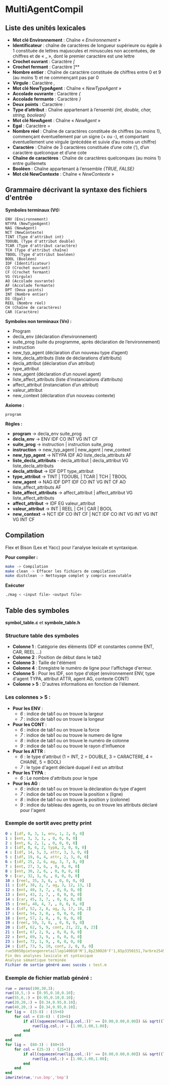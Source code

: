 
# MultiAgentCompil

## Liste des unités lexicales
- **Mot clé Environnement** : Chaîne « *Environnement* »
- **Identificateur** : chaîne de caractères de longueur supérieure ou égale à 1 constituée de lettres majuscules et minuscules non accentuées, de chiffres et de « _ », dont le premier caractère est une lettre
- **Crochet ouvrant** : Caractère *[*
- **Crochet fermant** : Caractère ]**
- **Nombre entier** : Chaîne de caractère constituée de chiffres entre 0 et 9 (au moins 1) et ne commençant pas par 0
- **Virgule** : Caractère *,*
- **Mot clé NewTypeAgent** : Chaîne « *NewTypeAgent* »
- **Accolade ouvrante** : Caractère *{*
- **Accolade fermante** : Caractère *}*
- **Deux points** : Caractère *:*
- **Type d’attribut** : Chaîne appartenant à l’ensembl *{int, double, char, string, boolean}*
- **Mot clé NewAgent** : Chaîne « *NewAgent* »
- **Egal** : Caractère *=*
- **Nombre réel** : Chaîne de caractères constituée de chiffres (au moins 1), commençant éventuellement par un signe (+ ou -), et comportant éventuellement une virgule (précédée et suivie d’au moins un chiffre)
- **Caractère** : Chaîne de 3 caractères constituée d’une cote (‘), d’un caractère quelconque et d’une cote
- **Chaîne de caractères** : Chaîne de caractères quelconques (au moins 1) entre guillemets
- **Booléen** : Chaîne appartenant à l’ensemble *{TRUE, FALSE}*
- **Mot clé NewContexte** : Chaîne « *NewContexte* »

## Grammaire décrivant la syntaxe des fichiers d'entrée 

**Symboles terminaux (Vt):** 

    ENV (Environnement) 
    NTYPA (NewTypeAgent)  
    NAG (NewAgent) 
    NCT (NewContexte)  
    TINT (Type d'attribut int)  
    TDOUBL (Type d'attribut double)  
    TCAR (Type d'attribut caractère)  
    TCH (Type d'attribut chaîne)  
    TBOOL (Type d'attribut booléen)  
    BOOL (Booléen)  
    IDF (Identificateur)
    CO (Crochet ouvrant)  
    CF (Crochet fermant)  
    VG (Virgule)  
    AO (Accolade ouvrante)  
    AF (Accolade fermante)  
    DPT (Deux points)  
    INT (Nombre entier)  
    EG (Egal)  
    REEL (Nombre réel)  
    CH (Chaîne de caractères)  
    CAR (Caractère)

**Symboles non terminaux (Vn) :**

- Program 
- decla_env (déclaration d’environnement) 
- suite_prog (suite du programme, après déclaration de l’environnement) 
- instruction 
- new_typ_agent (déclaration d’un nouveau type d’agent) 
- liste_decla_attributs (liste de déclarations d’attributs) 
- decla_attribut (déclaration d’un attribut) 
- type_attribut 
- new_agent (déclaration d’un nouvel agent) 
- liste_affect_attributs (liste d’instanciations d’attributs)  
- affect_attribut (instanciation d’un attribut) 
- valeur_attribut 
- new_context (déclaration d’un nouveau contexte)

**Axiome :** 

    program

**Règles :**  

- **program** -> decla_env suite_prog 
- **decla_env** -> ENV IDF CO INT VG INT CF 
- **suite_prog** -> instruction | instruction suite_prog 
- **instruction** -> new_typ_agent | new_agent | new_context 
- **new_typ_agent** -> NTYPA IDF AO liste_decla_attributs AF 
- **liste_decla_attributs** - decla_attribut | decla_attribut VG liste_decla_attributs 
- **decla_attribut** -> IDF DPT type_attribut 
- **type_attribut** -> TINT | TDOUBL | TCAR | TCH | TBOOL 
- **new_agent** -> NAG IDF DPT IDF CO INT VG INT CF AO liste_affect_attributs AF
- **liste_affect_attributs** -> affect_attribut | affect_attribut VG liste_affect_attributs 
- **affect_attribut** -> IDF EG valeur_attribut 
- **valeur_attribut** -> INT | REEL | CH | CAR | BOOL 
- **new_context** -> NCT IDF CO INT CF | NCT IDF CO INT VG INT VG INT VG INT CF

## Compilation

Flex et Bison (Lex et Yacc) pour l'analyse lexicale et syntaxique.

**Pour compiler :** 
```bash
make -> Compilation
make clean -> Effacer les fichiers de compilation
make distclean -> Nettoyage complet y compris executable
```

**Exécuter**
```bash
./mag < <input file> <output file>
```

## Table des symboles

**symbol_table.c** et **symbole_table.h**

### Structure table des symboles
- **Colonne 1** : Catégorie des éléments (IDF et constantes comme ENT, CAR, REEL ...)
- **Colonne 2** : Position de début dans le tab2
- **Colonne 3** : Taille de l'élément
- **Colonne 4** : Enregistre le numéro de ligne pour l'affichage d'erreur.
- **Colonne 5** : Pour les IDF, son type d'objet (environnement ENV, type d'agent TYPA, attribut ATTR, agent AG, contexte CONT)
- **Colonne > 5** : D'autres informations en fonction de l'élement.

### Les colonnes > 5 : 
- **Pour les ENV** : 
    - *6* : indice de tab1 ou on trouve la largeur
    - *7* :  indice de tab1 ou on trouve la longeur
- **Pour les CONT** :
    - *6* : indice de tab1 ou on trouve la force
    - *7* : indice de tab1 ou ou trouve le numero de ligne
    - *8* : indice de tab1 ou on trouve le numéro de colonne
    - *9* : indice de tab1 ou ou trouve le rayon d'influence
- **Pour les ATTR** : 
    - *6* : le type d'attribut (1 = INT, 2 = DOUBLE, 3 = CARACTERE, 4 = CHAINE, 5 = BOOL)
    - *7* : le type d'agent déclaré duquel il est un attribut
- **Pour les TYPA** :
    - *6* : Le nombre d'attributs pour le type
- **Pour les AG** :
    - *6* : indice de tab1 ou on trouve la déclaration du type d'agent
    - *7* : indice de tab1 ou on trouve la position x (ligne)
    - *8* : indice de tab1 ou on trouve la position y (colonne)
    - *9* : indice du tableau des agents, ou on trouve les attributs déclaré pour l'agent

### Exemple de sortit avec pretty print

```yaml
0 : [idf, 0, 3, 1, env, 1, 2, 0, 0]
1 : [ent, 3, 3, 1, , 0, 0, 0, 0]
2 : [ent, 6, 2, 1, , 0, 0, 0, 0]
3 : [idf, 8, 6, 2, typA, 2, 0, 0, 0]
4 : [idf, 14, 5, 3, attr, 3, 3, 0, 0]
5 : [idf, 19, 6, 4, attr, 2, 3, 0, 0]
6 : [idf, 25, 2, 6, ag, 3, 7, 8, 0]
7 : [ent, 27, 3, 6, , 0, 0, 0, 0]
8 : [ent, 30, 2, 6, , 0, 0, 0, 0]
9 : [car, 32, 3, 6, , 0, 0, 0, 0]
10 : [reel, 35, 3, 6, , 0, 0, 0, 0]
11 : [idf, 38, 2, 7, ag, 3, 12, 13, 1]
12 : [ent, 40, 3, 7, , 0, 0, 0, 0]
13 : [ent, 43, 2, 7, , 0, 0, 0, 0]
14 : [car, 45, 3, 7, , 0, 0, 0, 0]
15 : [reel, 48, 4, 7, , 0, 0, 0, 0]
16 : [idf, 52, 2, 8, ag, 3, 17, 18, 2]
17 : [ent, 54, 3, 8, , 0, 0, 0, 0]
18 : [ent, 57, 2, 8, , 0, 0, 0, 0]
19 : [reel, 59, 3, 8, , 0, 0, 0, 0]
20 : [idf, 62, 5, 9, cont, 21, 22, 8, 23]
21 : [ent, 67, 2, 9, , 0, 0, 0, 0]
22 : [ent, 69, 3, 9, , 0, 0, 0, 0]
23 : [ent, 72, 1, 9, , 0, 0, 0, 0]
24 : [idf, 73, 5, 10, cont, 2, 0, 0, 0]
rue50050pietongenretaillep140010'M'1,8p230020'F'1,65p3350151,7arbre254505pluie
Fin des analyses lexicale et syntaxique
Analyse sémantique terminée
Fichier de sortie généré avec succès : test.m
```

### Exemple de fichier matlab généré : 
```matlab
rue = zeros(100,30,3);
rue(18,5,:) = [0.95,0.10,0.10];
rue(55,6,:) = [0.95,0.10,0.10];
rue(20,20,:) = [0.34,0.95,0.10];
rue(40,20,:) = [0.34,0.95,0.10];
for lig =  (15-8) : (15+8)
	for col = (10-8) : (10+8)
		if all(squeeze(rue(lig,col,:))' == [0.00,0.00,0.00]) && sqrt((lig-15)^2+(col-10)^2)<=8
			rue(lig,col,:) = [1.00,1.00,1.00];
		end
	end
end
for lig =  (80-3) : (80+3)
	for col = (25-3) : (25+3)
		if all(squeeze(rue(lig,col,:))' == [0.00,0.00,0.00]) && sqrt((lig-80)^2+(col-25)^2)<=3
			rue(lig,col,:) = [1.00,1.00,1.00];
		end
	end
end
imwrite(rue,'rue.bmp','bmp')
```
